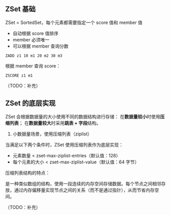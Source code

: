 ## ZSet 基础

ZSet = SortedSet，每个元素都需要指定一个 score 值和 member 值
- 自动根据 score 值排序
- member 必须唯一
- 可以根据 member 查询分数

```
ZADD z1 10 m1 20 m2 30 m3
```

根据 member 查询 score：
```
ZSCORE z1 m1
```

（TODO：补充）

## ZSet 的底层实现

ZSet 会根据数据量的大小使用不同的数据结构进行存储：
在**数据量较小**时使用**压缩列表**；
在**数据量较大**时采用**跳表 + 字段**结构。

1. 小数据量场景，使用压缩列表（ziplist）

当满足以下两个条件时，ZSet 使用压缩列表作为底层实现：
- 元素数量 < zset-max-ziplist-entries（默认值：128）
- 每个元素的大小 < zset-max-ziplist-value（默认值：64 字节）

压缩列表结构的特点：

是一种类似数组的结构，使用一段连续的内存空间存储数据。每个节点之间相邻存放，通过内存偏移量实现节点之间的关系（而不是通过指针），从而节省内存空间。

（TODO：补充）